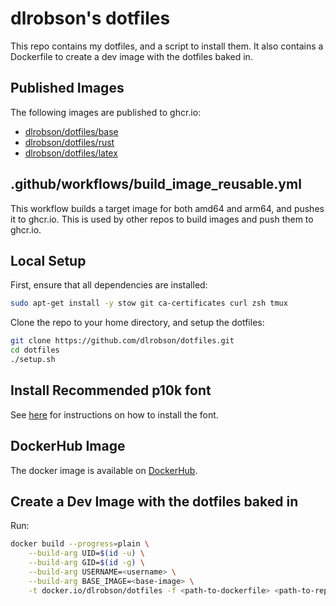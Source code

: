 # dlrobson's dotfiles

This repo contains my dotfiles, and a script to install them. It also contains a Dockerfile to create a dev image with the dotfiles baked in.

## Published Images

The following images are published to ghcr.io:
- [dlrobson/dotfiles/base](https://github.com/dlrobson/dotfiles/pkgs/container/dotfiles%2Fbase)
- [dlrobson/dotfiles/rust](https://github.com/dlrobson/dotfiles/pkgs/container/dotfiles%2Frust)
- [dlrobson/dotfiles/latex](https://github.com/dlrobson/dotfiles/pkgs/container/dotfiles%2Flatex)

## .github/workflows/build_image_reusable.yml

This workflow builds a target image for both amd64 and arm64, and pushes it to ghcr.io. This is used by other repos to build images and push them to ghcr.io.

## Local Setup
First, ensure that all dependencies are installed:
```bash
sudo apt-get install -y stow git ca-certificates curl zsh tmux
```

Clone the repo to your home directory, and setup the dotfiles:
```bash
git clone https://github.com/dlrobson/dotfiles.git
cd dotfiles
./setup.sh
```

## Install Recommended p10k font

See [here](https://github.com/romkatv/powerlevel10k#meslo-nerd-font-patched-for-powerlevel10k) for instructions on how to install the font.

## DockerHub Image

The docker image is available on [DockerHub](https://hub.docker.com/repository/docker/dlrobson/dotfiles).

## Create a Dev Image with the dotfiles baked in

Run:
```bash
docker build --progress=plain \
    --build-arg UID=$(id -u) \
    --build-arg GID=$(id -g) \
    --build-arg USERNAME=<username> \
    --build-arg BASE_IMAGE=<base-image> \
    -t docker.io/dlrobson/dotfiles -f <path-to-dockerfile> <path-to-repo>
```
